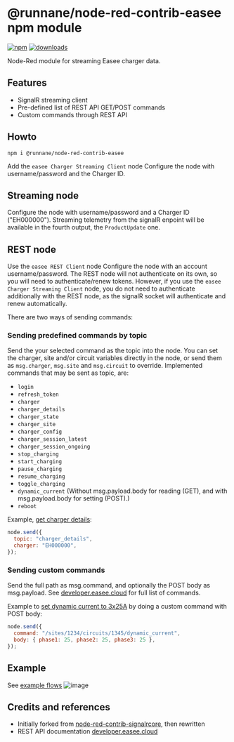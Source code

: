 # @runnane/node-red-contrib-easee npm module

[![npm](https://img.shields.io/npm/v/@runnane/node-red-contrib-easee.svg?maxAge=2592000)](https://www.npmjs.com/package/@runnane/node-red-contrib-easee)
[![downloads](https://img.shields.io/npm/dt/@runnane/node-red-contrib-easee.svg?maxAge=2592000)](https://www.npmjs.com/package/@runnane/node-red-contrib-easee)

Node-Red module for streaming Easee charger data.

## Features

- SignalR streaming client
- Pre-defined list of REST API GET/POST commands
- Custom commands through REST API

## Howto

`npm i @runnane/node-red-contrib-easee`

Add the `easee Charger Streaming Client` node
Configure the node with username/password and the Charger ID.

## Streaming node

Configure the node with username/password and a Charger ID ("EH000000").
Streaming telemetry from the signalR enpoint will be available in the fourth output,
the `ProductUpdate` one.

## REST node

Use the `easee REST Client` node
Configure the node with an account username/password.
The REST node will not authenticate on its own, so you will need to authenticate/renew tokens.
However, if you use the `easee Charger Streaming Client` node,
you do not need to authenticate additionally with the REST node, as the signalR socket
will authenticate and renew automatically.

There are two ways of sending commands:

### Sending predefined commands by topic

Send the your selected command as the topic into the node.
You can set the charger, site and/or circuit variables directly in the node, or send them as
`msg.charger`, `msg.site` and `msg.circuit` to override.
Implemented commands that may be sent as topic, are:

- `login`
- `refresh_token`
- `charger`
- `charger_details`
- `charger_state`
- `charger_site`
- `charger_config`
- `charger_session_latest`
- `charger_session_ongoing`
- `stop_charging`
- `start_charging`
- `pause_charging`
- `resume_charging`
- `toggle_charging`
- `dynamic_current` (Without msg.payload.body for reading (GET), and with msg.payload.body for setting (POST).)
- `reboot`

Example, [get charger details](https://developer.easee.cloud/reference/get_api-chargers-id-details):

```javascript
node.send({
  topic: "charger_details",
  charger: "EH000000",
});
```

### Sending custom commands

Send the full path as msg.command, and optionally the POST body as msg.payload.
See [developer.easee.cloud](https://developer.easee.cloud/reference/get_api-chargers) for full list of commands.

Example to [set dynamic current to 3x25A](https://developer.easee.cloud/reference/post_api-sites-siteid-circuits-circuitid-dynamiccurrent) by doing a custom command with POST body:

```javascript
node.send({
  command: "/sites/1234/circuits/1345/dynamic_current",
  body: { phase1: 25, phase2: 25, phase3: 25 },
});
```

## Example

See [example flows](https://github.com/runnane/node-red-contrib-easee/blob/main/example.json)
![image](https://github.com/runnane/node-red-contrib-easee/assets/1679504/744fd250-3bab-46d8-a31a-3421f6d4c42d)

## Credits and references

- Initially forked from [node-red-contrib-signalrcore](https://github.com/scottpage/node-red-contrib-signalrcore), then rewritten
- REST API documentation [developer.easee.cloud](https://developer.easee.cloud/)
